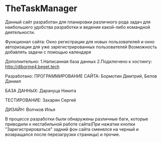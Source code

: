 # TheTaskManager
Данный сайт разработан для планировки различного рода задач для наибольшего удобства разработки и ведения какой-либо командной деятельности.

Функционал сайта:
Окно регистрации для новых пользователей и окно авторизации для уже зарегистрированных пользователей
Возможность добавлять задачи с помощью календаря

Дополнительно:
1.Написанная база данных
2.Подключено к хостингу: http://diborme4.beget.tech

Разработано:
ПРОГРАММИРОВАНИЕ САЙТА:
Бормотин Дмитрий,
Белов Даниил

БАЗА ДАННЫХ:
Дарануца Никита

ТЕСТИРОВАНИЕ:
Захарян Сергей

ДИЗАЙН:
Волчков Илья

В процессе разработки были обнаружены различные баги, которые приводили к нестабильной работе сайта(При нажатии кнопки "Зарегистрироваться" задний фон сайта сменялся на черный и возвращался после перезагрузки страницы) и прочие.
